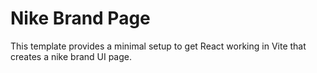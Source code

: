 # Nike Brand Page 

This template provides a minimal setup to get React working in Vite that creates a nike brand UI page.
